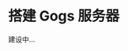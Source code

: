 <!--
 * @Author: SilvesterChiao
 * @Date: 2020-04-07 14:52:38
 * @LastEditors: SilvesterChiao
 * @LastEditTime: 2020-09-27 13:45:07
 -->
# 搭建 Gogs 服务器

建设中...
